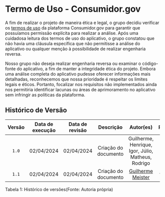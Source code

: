 # Termo de Uso - Consumidor.gov

A fim de realizar o projeto de maneira ética e legal, o grupo decidiu verificar os [termos de uso](https://www.consumidor.gov.br/pages/conteudo/publico/7) da plataforma Consumidor.gov para garantir que possuíamos permissão explícita para realizar a análise. Após uma cuidadosa leitura dos termos de uso do aplicativo, o grupo constatou que não havia uma cláusula específica que não permitisse a análise do aplicativo ou qualquer menção à possibilidade de realizar engenharia reversa.

Nosso grupo não deseja realizar engenharia reversa ou examinar o código-fonte do aplicativo, a fim de manter a integridade ética do projeto. Embora uma análise completa do aplicativo pudesse oferecer informações mais detalhadas, reconhecemos que nossa prioridade é respeitar os limites legais e éticos. Portanto, focalizar nos requisitos não implementados ainda nos permitiria identificar lacunas ou áreas de aprimoramento no aplicativo sem infringir as políticas da plataforma.

## Histórico de Versão
| Versão | Data de execução | Data de revisão |  Descrição            | Autor(es)         | Revisor(es)  |
| :------: | :----------: | :--------: | :--------------------: | :-------------: | :----------: |
| `1.0`  | 02/04/2024 | 02/04/2024 | Criação do documento | Guilherme, Henrique, Igor, Júlio, Matheus, Rodrigo | Guilherme, Henrique, Igor, Júlio, Matheus, Rodrigo |
| `1.1`  | 02/04/2024 | 02/04/2024 | Criação do documento | [Guilherme Meister](https://github.com/gmeister18) | [-----------](https://github.com/) |

<div align="center">
<figcaption align="left">Tabela 1: Histórico de versões(Fonte: Autoria própria)</figcaption>
</div>
<br/>